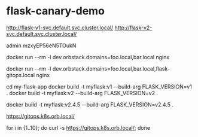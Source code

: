 # flask-canary-demo
 
http://flask-v1-svc.default.svc.cluster.local/
http://flask-v2-svc.default.svc.cluster.local/


admin
mzxyEP56eN5TOukN


docker run --rm -l dev.orbstack.domains=foo.local,bar.local nginx

docker run --rm -l dev.orbstack.domains=foo.local,bar.local,flask-gitops.local nginx


cd my-flask-app
docker build -t myflask:v1 --build-arg FLASK_VERSION=v1 .
docker build -t myflask:v2 --build-arg FLASK_VERSION=v2 .

docker build -t myflask:v2.4.5 --build-arg FLASK_VERSION=v2.4.5 .


https://gitops.k8s.orb.local/


for i in {1..10}; do curl -s https://gitops.k8s.orb.local/; done
